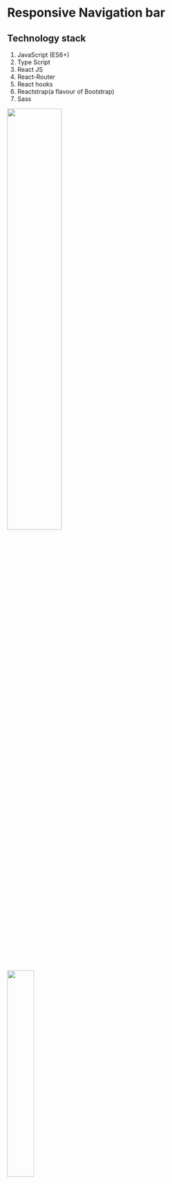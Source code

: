 <div align="left">
    <h1>Responsive Navigation bar</h1>
</div>

## Technology stack
1. JavaScript (ES6+)
2. Type Script
3. React JS
4. React-Router
5. React hooks
6. Reactstrap(a flavour of Bootstrap)
7. Sass

<p align="left">
  <img src="https://i.imgur.com/IAzJCX0.png" width="50%" height="50%">
</p>
<br/>
<p align="left">
  <img src="https://i.imgur.com/qvWO5qP.png" width="35%" height="35%">
</p>
